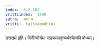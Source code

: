 ```yaml
---
index:  5.2.103
vrittiindex:  1449
sutra:  अण् च
vritti:  tattvabodhini 
---
```


उत्तरार्थ इति। विनीन्योर्यथा सङ्ख्यप्रवृत्त्यर्थश्चेत्यपि बोध्यम्।

